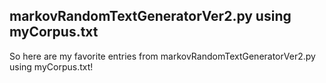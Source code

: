 ## markovRandomTextGeneratorVer2.py using myCorpus.txt

So here are my favorite entries from markovRandomTextGeneratorVer2.py using myCorpus.txt!

  
